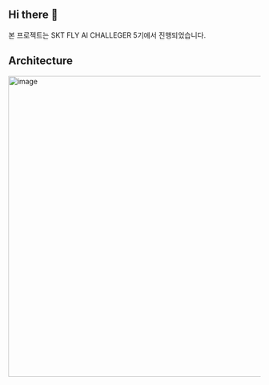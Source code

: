 ## Hi there 👋

<!--

**Here are some ideas to get you started:**

🙋‍♀️ A short introduction - what is your organization all about?
🌈 Contribution guidelines - how can the community get involved?
👩‍💻 Useful resources - where can the community find your docs? Is there anything else the community should know?
🍿 Fun facts - what does your team eat for breakfast?
🧙 Remember, you can do mighty things with the power of [Markdown](https://docs.github.com/github/writing-on-github/getting-started-with-writing-and-formatting-on-github/basic-writing-and-formatting-syntax)
-->


본 프로젝트는 SKT FLY AI CHALLEGER 5기에서 진행되었습니다.

## Architecture
<img width="600" alt="image" src="https://github.com/user-attachments/assets/055e0eec-f385-4e75-8fcb-91dc80459a32">

